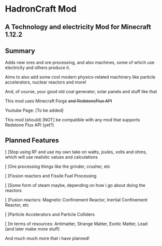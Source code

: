 HadronCraft Mod
=================
A Technology and electricity Mod for Minecraft 1.12.2
-----------------------------------------------------

Summary
-------

Adds new ores and ore processing, and also machines, some of which use electricity and others produce it.

Aims to also add some cool modern physics-related machinery like particle accelerators, nuclear reactors and more!

And, of course, your good old coal generator, solar panels and stuff like that

This mod uses Minecraft Forge ~~and RedstoneFlux API~~

Youtube Page: [To be added]

This mod (should) [NOT] be compatible with any mod that supports Redstone Flux API (yet?)

Planned Features
----------------

 [ ]Stop using RF and use my own take on watts, joules, volts and ohms, which will use realistic values and calculations

 [ ]Ore processing things like the grinder, crusher, etc

 [ ]Fission reactors and Fissile Fuel Processing

 [ ]Some form of steam maybe, depending on how i go about doing the reactors

 [ ]Fusion reactors: Magnetic Confinement Reactor, Inertial Confinement Reactor, etc

 [ ]Particle Accelerators and Particle Colliders

 [ ]In terms of resources: Antimatter, Strange Matter, Exotic Matter, Lead (and later mabe more stuff)

And much much more that i have planned!
